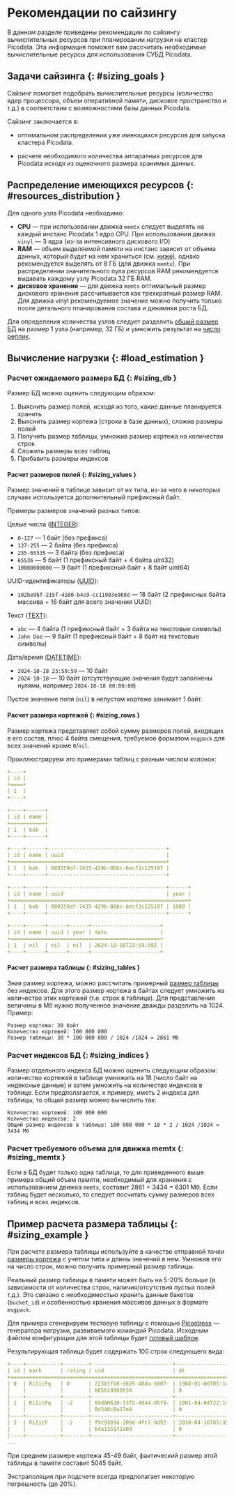 # Рекомендации по сайзингу

В данном разделе приведены рекомендации по сайзингу вычислительных
ресурсов при планировании нагрузки на кластер Picodata. Эта информация
поможет вам рассчитать необходимые вычислительные ресурсы для
использования СУБД Picodata.

## Задачи сайзинга {: #sizing_goals }

Cайзинг помогает подобрать вычислительные ресурсы (количество ядер
процессора, объем оперативной памяти, дисковое пространство и т.д.) в
соответствии с возможностями базы данных Picodata.

Сайзинг заключается в:

- оптимальном распределении уже имеющихся ресурсов для запуска кластера
  Picodata.

- расчете необходимого количества аппаратных ресурсов для Picodata
  исходя из оценочного размера хранимых данных.

<!--
- фактор репликации
- RPS на подсистему
- размер шарда (Гб)
- желательный RPS на шард, memtx
- желательный RPS на шард, vinyl
- место для ОС с логами (Гб)
- объем RAM в одном сервере (Гб)
- объем дисков на 1 сервер (Гб)
- место под бекапы (Гб)
- количество CPU на шард (MEMTX)
- количество CPU на шард (VINYL)
- размер RAM для данных (%%) (VINYL)
 -->

## Распределение имеющихся ресурсов {: #resources_distribution }

Для одного узла Picodata необходимо:

- **CPU** — при использовании движка `memtx` следует выделять на каждый
  инстанс Picodata 1 ядро CPU. При использовании движка `vinyl` — 3 ядра
  (из-за интенсивного дискового I/O)
- **RAM** — объем выделяемой памяти на инстанс зависит от объема данных,
  который будет на нем храниться (см. [ниже](#sizing_db)), однако
  рекомендуется выделять от 8 ГБ (для движка `memtx`). При распределении
  значительного пула ресурсов RAM рекомендуется выдавать каждому узлу
  Picodata 32 ГБ RAM.
- **дисковое хранение** — для движка `memtx` оптимальный размер
  дискового хранения рассчитывается как трехкратный размер RAM. Для
  движка vinyl рекомендуемое значение можно получить только после
  детального планирования состава и динамики роста БД.

Для определения количества узлов следует разделить [общий размер
БД](#sizing_db) на размер 1 узла (например, 32 ГБ) и умножить результат
на [число реплик].

[число реплик]: ../overview/glossary.md#replication_factor

## Вычисление нагрузки {: #load_estimation }

### Расчет ожидаемого размера БД {: #sizing_db }

Размер БД можно оценить следующим образом:

1. Выяснить размер полей, исходя из того, какие данные планируется хранить
1. Выяснить размер кортежа (строки в базе данных), сложив размеры полей
1. Получить размер таблицы, умножив размер кортежа на количество строк
1. Сложить размеры всех таблиц
1. Прибавить размеры индексов

#### Расчет размеров полей {: #sizing_values }

Размер значений в таблице зависит от их типа, из-за чего в _некоторых_
случаях используется дополнительный префиксный байт.

Примеры размеров значений разных типов:

Целые числа ([INTEGER]):

- `0-127` — 1 байт (без префикса)
- `127-255` — 2 байта (без префикса)
- `255-65535` — 3 байта (без префикса)
- `65536` — 5 байт (1 префиксный байт + 4 байта uint32)
- `10000000000` — 9 байт (1 префиксный байт + 8 байт uint64)

UUID-идентификаторы ([UUID]):

- `102be9bf-215f-4180-b4c9-cc11983e988d` — 18 байт (2 префиксных байта
  массива + 16 байт для всего значения UUID)

Текст ([TEXT]):

- `abc` — 4 байта (1 префиксный байт + 3 байта на текстовые символы)
- `John Doe` — 9 байт (1 префиксный байт + 8 байт на текстовые символы)

Дата/время ([DATETIME]):

- `2024-10-18 23:59:59` — 10 байт
- `2024-10-18` — 10 байт (отсутствующие значения будут заполнены нулями,
  например `2024-10-18 00:00:00`)

Пустое значение поля (`nil`) в непустом кортеже занимает 1 байт.

[INTEGER]: ../reference/sql_types.md#integer
[UUID]: ../reference/sql_types.md#uuid
[TEXT]: ../reference/sql_types.md#text
[DATETIME]: ../reference/sql_types.md#datetime

#### Расчет размера кортежей {: #sizing_rows }

Размер кортежа представляет собой сумму размеров полей, входящих в его
состав, плюс 4 байта смещения, требуемое форматом `msgpack` для всех
значений кроме `0`/`nil`.

Проиллюстрируем это примерами таблиц с разным числом колонок:


```yaml title="Размер: 5 байт"
+----+
| id |
+====+
| 1  |
+----+
```

```yaml title="Размер: 9 байт"
+----+------+
| id | name |
+===========+
| 1  | bob  |
+----+------+
```

```yaml title="Размер: 27 байт"
+----+------+--------------------------------------+
| id | name | uuid                                 |
+==================================================+
| 1  | bob  | 989259df-7435-429b-86bc-6ecf2c125197 |
+----+------+--------------------------------------+
```

```yaml title="Размер: 30 байт"
+----+------+--------------------------------------+------+
| id | name | uuid                                 | year |
+=========================================================+
| 1  | bob  | 989259df-7435-429b-86bc-6ecf2c125197 | 1989 |
+----+------+--------------------------------------+------+
```

```yaml title="Размер: 18 байт"
+----+------+------+------+----------------------+
| id | name | uuid | year | date                 |
+================================================+
| 1  | nil  | nil  | nil  | 2024-10-18T23:59:59Z |
+----+------+------+------+----------------------+
```

#### Расчет размера таблицы {: #sizing_tables }

Зная размер кортежа, можно рассчитать примерный [размер
таблицы](#sizing_example) без индексов. Для этого размер кортежа в байтах
следует умножить на количество этих кортежей (т.е. строк в таблице). Для
представления величины в Мб нужно полученное значение дважды разделить на 1024.
Пример:

    Размер кортежа: 30 байт
    Количество кортежей: 100 000 000
    Размер таблицы: 30 * 100 000 000 / 1024 /1024 = 2861 Мб

### Расчет индексов БД {: #sizing_indices }

Размер отдельного индекса БД можно оценить следующим образом: количество
кортежей в таблице умножить на 18 (число байт на индексные
данные) и затем умножить на количество индексов в таблице. Если
предполагается, к примеру, иметь 2 индекса для таблицы, то общий размер
можно вычислить так:

    Количество кортежей: 100 000 000
    Количество индексов: 2
    Общий размер индексов в таблице: 100 000 000 * 18 * 2 / 1024 /1024 = 3434 Мб

### Расчет требуемого объема для движка memtx {: #sizing_memtx }

Если в БД будет только одна таблица, то для приведенного выше примера
общий объем памяти, необходимый для хранения с использованием движка
`memtx`, составит 2861 + 3434 = 6301 Мб. Если таблиц будет несколько, то
следует посчитать сумму размеров всех таблиц и всех индексов.

## Пример расчета размера таблицы {: #sizing_example }

При расчете размера таблицы используйте в качестве отправной точки
[размеры кортежа](#sizing_rows) с учетом типа и длины значений в нем.
Умножив его на число строк, можно получить примерный размер таблицы.

Реальный размер таблицы в памяти может быть на 5-20% больше (в
зависимости от количества строк, наличия/отсутствия пустых полей т.д.).
Это связано с необходимостью хранить данные бакетов (`bucket_id`) и
особенностью хранения массивов данных в формате `msgpack`.

Для примера сгенерируем тестовую таблицу с помощью [Picostress] —
генератора нагрузки, развиваемого командой Picodata. Исходным файлом
конфигурации для этой таблицы будет [готовый шаблон].

[Picostress]: https://git.picodata.io/core/picostress
[готовый шаблон]: https://git.picodata.io/core/picostress/-/blob/main/scripts/configs/bench.yml

Результирующая таблица будет содержать 100 строк следующего вида:

```yaml title="таблица cars_1"
+----+-----------+--------+--------------------------+-------------------------+
| id | mark      | rating | uid                      | dt                      |
+==============================================================================+
| 0  | RiIicFq   | 0      | 22301fb8-d829-48da-b007- | 1988-01-06T05:14:08+030 |
|    |           |        | b05614969f34             | 0                       |
|----+-----------+--------+--------------------------+-------------------------|
| 1  | RiIicFq   | -2     | 03d00626-73f5-4944-9579- | 1991-04-04T22:14:46+030 |
|    |           |        | 8d340c0a17e8             | 0                       |
|----+-----------+--------+--------------------------+-------------------------|
| 2  | RiIicF    | -2     | f9c93b9d-209d-4fc7-8d92- | 2010-04-16T05:35:24+040 |
|    |           |        | b4a1351f2a09             | 0                       |
|----+-----------+--------+--------------------------+-------------------------|
...
```

При среднем размере кортежа 45-49 байт, фактический размер этой таблицы
в памяти составит 5045 байт.

Экстраполяция при подсчете всегда предполагает некоторую погрешность (до 20%).

<!--
### Расчет прироста размера БД {: #sizing_growth }

Зная базовое значение требуемой памяти для `memtx` (SDB), можно рассчитать его
прирост по следующей формуле:

```
SDU = SDB * (1 + P/100) * KOS
```

где:

- `SDU` — ожидаемый размер БД
- `P` — ожидаемый рост размера БД (в %% в год)
- `KOS` — коэффициент для ОС и кэша (1,2)

Пример для роста в 20%:

    6301 * (1 + 20 / 100) * 1,2 = 9073 Мб

Таким образом, за год эксплуатации БД потребует почти в 1,5 раза больше
ОЗУ, чем изначально, что является реалистичным показателем для
большинства применений.
-->
